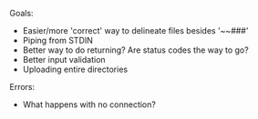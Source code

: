 Goals:

- Easier/more 'correct' way to delineate files besides '~~###' 
- Piping from STDIN
- Better way to do returning? Are status codes the way to go?
- Better input validation
- Uploading entire directories

Errors:

- What happens with no connection?
